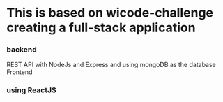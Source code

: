 # This is based on wicode-challenge creating a full-stack application

### backend
REST API with NodeJs and Express and using mongoDB as the database
<br />
Frontend
### using ReactJS

